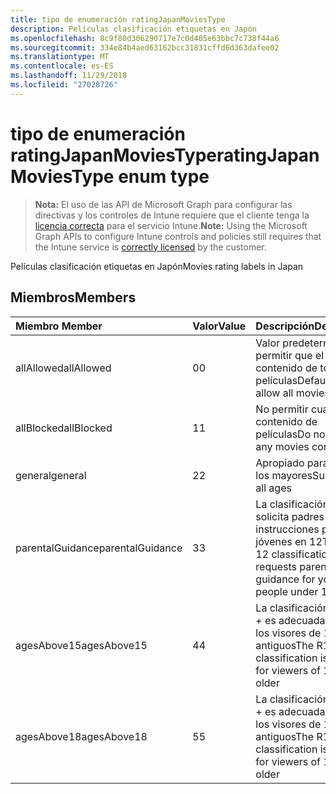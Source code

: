 ```yaml
---
title: tipo de enumeración ratingJapanMoviesType
description: Películas clasificación etiquetas en Japón
ms.openlocfilehash: 8c9f80d306290717e7c0d405e63bbc7c738f44a6
ms.sourcegitcommit: 334e84b4aed63162bcc31831cffd6d363dafee02
ms.translationtype: MT
ms.contentlocale: es-ES
ms.lasthandoff: 11/29/2018
ms.locfileid: "27028726"
---
```

# <a name="ratingjapanmoviestype-enum-type"></a><span data-ttu-id="ece4d-103">tipo de enumeración ratingJapanMoviesType</span><span class="sxs-lookup"><span data-stu-id="ece4d-103">ratingJapanMoviesType enum type</span></span>

> <span data-ttu-id="ece4d-104">**Nota:** El uso de las API de Microsoft Graph para configurar las directivas y los controles de Intune requiere que el cliente tenga la [licencia correcta](https://go.microsoft.com/fwlink/?linkid=839381) para el servicio Intune.</span><span class="sxs-lookup"><span data-stu-id="ece4d-104">**Note:** Using the Microsoft Graph APIs to configure Intune controls and policies still requires that the Intune service is [correctly licensed](https://go.microsoft.com/fwlink/?linkid=839381) by the customer.</span></span>

<span data-ttu-id="ece4d-105">Películas clasificación etiquetas en Japón</span><span class="sxs-lookup"><span data-stu-id="ece4d-105">Movies rating labels in Japan</span></span>
## <a name="members"></a><span data-ttu-id="ece4d-106">Miembros</span><span class="sxs-lookup"><span data-stu-id="ece4d-106">Members</span></span>
|<span data-ttu-id="ece4d-107">Miembro	</span><span class="sxs-lookup"><span data-stu-id="ece4d-107">Member</span></span>|<span data-ttu-id="ece4d-108">Valor</span><span class="sxs-lookup"><span data-stu-id="ece4d-108">Value</span></span>|<span data-ttu-id="ece4d-109">Descripción</span><span class="sxs-lookup"><span data-stu-id="ece4d-109">Description</span></span>|
|:---|:---|:---|
|<span data-ttu-id="ece4d-110">allAllowed</span><span class="sxs-lookup"><span data-stu-id="ece4d-110">allAllowed</span></span>|<span data-ttu-id="ece4d-111">0</span><span class="sxs-lookup"><span data-stu-id="ece4d-111">0</span></span>|<span data-ttu-id="ece4d-112">Valor predeterminado, permitir que el contenido de todas las películas</span><span class="sxs-lookup"><span data-stu-id="ece4d-112">Default value, allow all movies content</span></span>|
|<span data-ttu-id="ece4d-113">allBlocked</span><span class="sxs-lookup"><span data-stu-id="ece4d-113">allBlocked</span></span>|<span data-ttu-id="ece4d-114">1</span><span class="sxs-lookup"><span data-stu-id="ece4d-114">1</span></span>|<span data-ttu-id="ece4d-115">No permitir cualquier contenido de películas</span><span class="sxs-lookup"><span data-stu-id="ece4d-115">Do not allow any movies content</span></span>|
|<span data-ttu-id="ece4d-116">general</span><span class="sxs-lookup"><span data-stu-id="ece4d-116">general</span></span>|<span data-ttu-id="ece4d-117">2</span><span class="sxs-lookup"><span data-stu-id="ece4d-117">2</span></span>|<span data-ttu-id="ece4d-118">Apropiado para todos los mayores</span><span class="sxs-lookup"><span data-stu-id="ece4d-118">Suitable for all ages</span></span>|
|<span data-ttu-id="ece4d-119">parentalGuidance</span><span class="sxs-lookup"><span data-stu-id="ece4d-119">parentalGuidance</span></span>|<span data-ttu-id="ece4d-120">3</span><span class="sxs-lookup"><span data-stu-id="ece4d-120">3</span></span>|<span data-ttu-id="ece4d-121">La clasificación PG 12 solicita padres instrucciones para jóvenes en 12</span><span class="sxs-lookup"><span data-stu-id="ece4d-121">The PG-12 classification requests parental guidance for young people under 12</span></span>|
|<span data-ttu-id="ece4d-122">agesAbove15</span><span class="sxs-lookup"><span data-stu-id="ece4d-122">agesAbove15</span></span>|<span data-ttu-id="ece4d-123">4</span><span class="sxs-lookup"><span data-stu-id="ece4d-123">4</span></span>|<span data-ttu-id="ece4d-124">La clasificación de R15 + es adecuada para que los visores de 15 o más antiguos</span><span class="sxs-lookup"><span data-stu-id="ece4d-124">The R15+ classification is suitable for viewers of 15 or older</span></span>|
|<span data-ttu-id="ece4d-125">agesAbove18</span><span class="sxs-lookup"><span data-stu-id="ece4d-125">agesAbove18</span></span>|<span data-ttu-id="ece4d-126">5</span><span class="sxs-lookup"><span data-stu-id="ece4d-126">5</span></span>|<span data-ttu-id="ece4d-127">La clasificación de R18 + es adecuada para que los visores de 18 o más antiguos</span><span class="sxs-lookup"><span data-stu-id="ece4d-127">The R18+ classification is suitable for viewers of 18 or older</span></span>|



